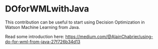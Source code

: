 # DOforWMLwithJava

This contribution can be useful to start using Decision Optimization in Watson Machine Learning from Java.

Read some introduction here: https://medium.com/@AlainChabrier/using-do-for-wml-from-java-27f726b34d13
